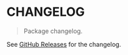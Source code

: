 # CHANGELOG

> Package changelog.

See [GitHub Releases](https://github.com/stdlib-js/assert-is-same-float32array/releases) for the changelog.